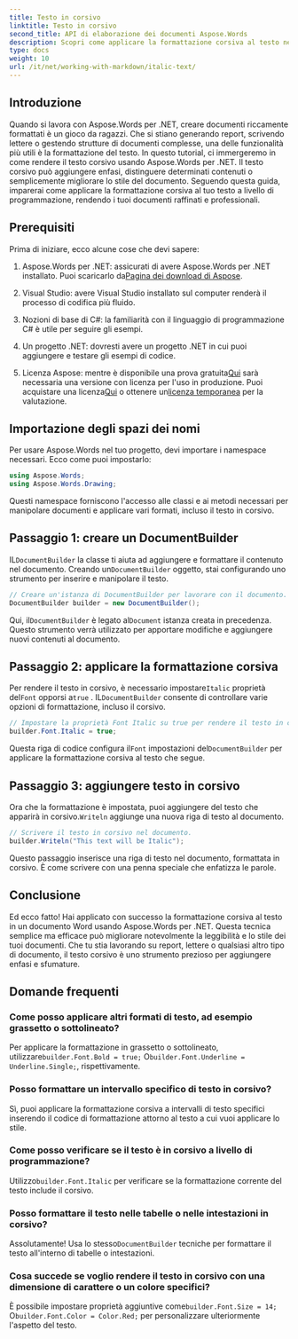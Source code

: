 ```yaml
---
title: Testo in corsivo
linktitle: Testo in corsivo
second_title: API di elaborazione dei documenti Aspose.Words
description: Scopri come applicare la formattazione corsiva al testo nei documenti Word utilizzando Aspose.Words per .NET. Guida dettagliata con esempi di codice inclusi.
type: docs
weight: 10
url: /it/net/working-with-markdown/italic-text/
---
```

## Introduzione

Quando si lavora con Aspose.Words per .NET, creare documenti riccamente formattati è un gioco da ragazzi. Che si stiano generando report, scrivendo lettere o gestendo strutture di documenti complesse, una delle funzionalità più utili è la formattazione del testo. In questo tutorial, ci immergeremo in come rendere il testo corsivo usando Aspose.Words per .NET. Il testo corsivo può aggiungere enfasi, distinguere determinati contenuti o semplicemente migliorare lo stile del documento. Seguendo questa guida, imparerai come applicare la formattazione corsiva al tuo testo a livello di programmazione, rendendo i tuoi documenti raffinati e professionali.

## Prerequisiti

Prima di iniziare, ecco alcune cose che devi sapere:

1.  Aspose.Words per .NET: assicurati di avere Aspose.Words per .NET installato. Puoi scaricarlo da[Pagina dei download di Aspose](https://releases.aspose.com/words/net/).

2. Visual Studio: avere Visual Studio installato sul computer renderà il processo di codifica più fluido. 

3. Nozioni di base di C#: la familiarità con il linguaggio di programmazione C# è utile per seguire gli esempi.

4. Un progetto .NET: dovresti avere un progetto .NET in cui puoi aggiungere e testare gli esempi di codice.

5.  Licenza Aspose: mentre è disponibile una prova gratuita[Qui](https://releases.aspose.com/) sarà necessaria una versione con licenza per l'uso in produzione. Puoi acquistare una licenza[Qui](https://purchase.aspose.com/buy) o ottenere un[licenza temporanea](https://purchase.aspose.com/temporary-license/) per la valutazione.

## Importazione degli spazi dei nomi

Per usare Aspose.Words nel tuo progetto, devi importare i namespace necessari. Ecco come puoi impostarlo:

```csharp
using Aspose.Words;
using Aspose.Words.Drawing;
```

Questi namespace forniscono l'accesso alle classi e ai metodi necessari per manipolare documenti e applicare vari formati, incluso il testo in corsivo.

## Passaggio 1: creare un DocumentBuilder

IL`DocumentBuilder` la classe ti aiuta ad aggiungere e formattare il contenuto nel documento. Creando un`DocumentBuilder` oggetto, stai configurando uno strumento per inserire e manipolare il testo.

```csharp
// Creare un'istanza di DocumentBuilder per lavorare con il documento.
DocumentBuilder builder = new DocumentBuilder();
```

 Qui, il`DocumentBuilder` è legato al`Document` istanza creata in precedenza. Questo strumento verrà utilizzato per apportare modifiche e aggiungere nuovi contenuti al documento.

## Passaggio 2: applicare la formattazione corsiva

 Per rendere il testo in corsivo, è necessario impostare`Italic` proprietà del`Font` opporsi a`true` . IL`DocumentBuilder` consente di controllare varie opzioni di formattazione, incluso il corsivo.

```csharp
// Impostare la proprietà Font Italic su true per rendere il testo in corsivo.
builder.Font.Italic = true;
```

Questa riga di codice configura il`Font` impostazioni del`DocumentBuilder` per applicare la formattazione corsiva al testo che segue.

## Passaggio 3: aggiungere testo in corsivo

 Ora che la formattazione è impostata, puoi aggiungere del testo che apparirà in corsivo.`Writeln` aggiunge una nuova riga di testo al documento.

```csharp
// Scrivere il testo in corsivo nel documento.
builder.Writeln("This text will be Italic");
```

Questo passaggio inserisce una riga di testo nel documento, formattata in corsivo. È come scrivere con una penna speciale che enfatizza le parole.

## Conclusione

Ed ecco fatto! Hai applicato con successo la formattazione corsiva al testo in un documento Word usando Aspose.Words per .NET. Questa tecnica semplice ma efficace può migliorare notevolmente la leggibilità e lo stile dei tuoi documenti. Che tu stia lavorando su report, lettere o qualsiasi altro tipo di documento, il testo corsivo è uno strumento prezioso per aggiungere enfasi e sfumature.

## Domande frequenti

### Come posso applicare altri formati di testo, ad esempio grassetto o sottolineato?
 Per applicare la formattazione in grassetto o sottolineato, utilizzare`builder.Font.Bold = true;` O`builder.Font.Underline = Underline.Single;`, rispettivamente.

### Posso formattare un intervallo specifico di testo in corsivo?
Sì, puoi applicare la formattazione corsiva a intervalli di testo specifici inserendo il codice di formattazione attorno al testo a cui vuoi applicare lo stile.

### Come posso verificare se il testo è in corsivo a livello di programmazione?
 Utilizzo`builder.Font.Italic` per verificare se la formattazione corrente del testo include il corsivo.

### Posso formattare il testo nelle tabelle o nelle intestazioni in corsivo?
 Assolutamente! Usa lo stesso`DocumentBuilder` tecniche per formattare il testo all'interno di tabelle o intestazioni.

### Cosa succede se voglio rendere il testo in corsivo con una dimensione di carattere o un colore specifici?
 È possibile impostare proprietà aggiuntive come`builder.Font.Size = 14;` O`builder.Font.Color = Color.Red;` per personalizzare ulteriormente l'aspetto del testo.